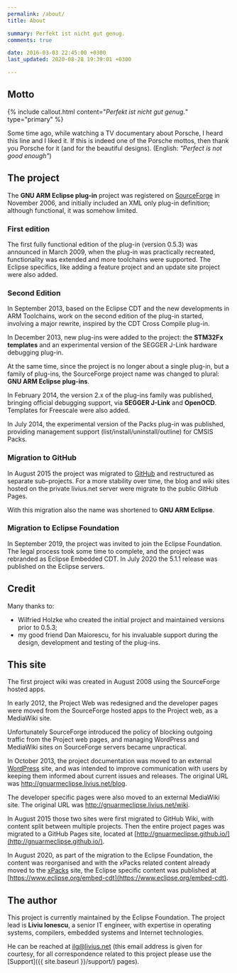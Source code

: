 ```yaml
---
permalink: /about/
title: About

summary: Perfekt ist nicht gut genug.
comments: true

date: 2016-03-03 22:45:00 +0300
last_updated: 2020-08-28 19:39:01 +0300

---
```


## Motto

{% include callout.html content="_Perfekt ist nicht gut genug._" type="primary" %}

Some time ago, while watching a TV documentary about Porsche, I heard
this line and I liked it. If this is indeed one of the Porsche mottos,
then thank you Porsche for it (and for the beautiful designs).
(English: _"Perfect is not good enough"_)

## The project

The **GNU ARM Eclipse plug-in** project was registered on
[SourceForge](http://sourceforge.net/projects/gnuarmeclipse/) in
November 2006, and initially included an XML only plug-in definition;
although functional, it was somehow limited.

### First edition

The first fully functional edition of the plug-in (version 0.5.3) was
announced in March 2009, when the plug-in was practically recreated,
functionality was extended and more toolchains were supported. The
Eclipse specifics, like adding a feature project and an update site
project were also added.

### Second Edition

In September 2013, based on the Eclipse CDT and the new developments
in ARM Toolchains, work on the second edition of the plug-in started,
involving a major rewrite, inspired by the CDT Cross Compile plug-in.

In December 2013, new plug-ins were added to the project: the
**STM32Fx templates** and an experimental version of the SEGGER
J-Link hardware debugging plug-in.

At the same time, since the project is no longer about a single plug-in,
but a family of plug-ins, the SourceForge project name was changed to
plural: **GNU ARM Eclipse plug-ins**.

In February 2014, the version 2.x of the plug-ins family was published,
bringing official debugging support, via **SEGGER J-Link** and **OpenOCD**.
Templates for Freescale were also added.

In July 2014, the experimental version of the Packs plug-in was published,
providing management support (list/install/uninstall/outline) for CMSIS Packs.

### Migration to GitHub

In August 2015 the project was migrated to
[GitHub](https://github.com/gnuarmeclipse) and restructured as separate
sub-projects. For a more stability over time, the blog and wiki sites
hosted on the private livius.net server were migrate to the public
GitHub Pages.

With this migration also the name was shortened to **GNU ARM Eclipse**.

### Migration to Eclipse Foundation

In September 2019, the project was invited to join the Eclipse Foundation.
The legal process took some time to complete, and the project was
rebranded as Eclipse Embedded CDT. In July 2020 the 5.1.1
release was published on the Eclipse servers.

## Credit

Many thanks to:

- Wilfried Holzke who created the initial project and maintained versions
prior to 0.5.3;
- my good friend Dan Maiorescu, for his invaluable support during the design,
development and testing of the plug-ins.

## This site

The first project wiki was created in August 2008 using the SourceForge
hosted apps.

In early 2012, the Project Web was redesigned and the developer pages
were moved from the SourceForge hosted apps to the Project web, as a
MediaWiki site.

Unfortunately SourceForge introduced the policy of blocking outgoing
traffic from the Project web pages, and managing WordPress and MediaWiki
sites on SourceForge servers became unpractical.

In October 2013, the project documentation was moved to an external
[WordPress](http://wordpress.org/) site, and was intended to improve
communication with users by keeping them informed about current issues
and releases. The original URL was http://gnuarmeclipse.livius.net/blog.

The developer specific pages were also moved to an external MediaWiki site.
The original URL was http://gnuarmeclipse.livius.net/wiki.

In August 2015 those two sites were first migrated to GitHub Wiki, with
content split between multiple projects. Then the entire project pages
was migrated to a GitHub Pages site, located at
[http://gnuarmeclipse.github.io/](http://gnuarmeclipse.github.io/).

In August 2020, as part of the migration to the Eclipse Foundation,
the content was reorganised and with the xPacks related content
already moved to the [xPacks](https://xpack.github.io) site,
the Eclipse specific content was published at
[https://www.eclipse.org/embed-cdt](https://www.eclipse.org/embed-cdt).

## The author

This project is currently maintained by the Eclipse Foundation.
The project lead is **Liviu Ionescu**, a senior IT
engineer, with expertise in operating systems, compilers, embedded
systems and Internet technologies.

He can be reached at [ilg@livius.net](mailto:ilg@livius.net)
(this email address is given for courtesy, for all correspondence
related to this project please use the
[Support]({{ site.baseurl }}/support/) pages).
